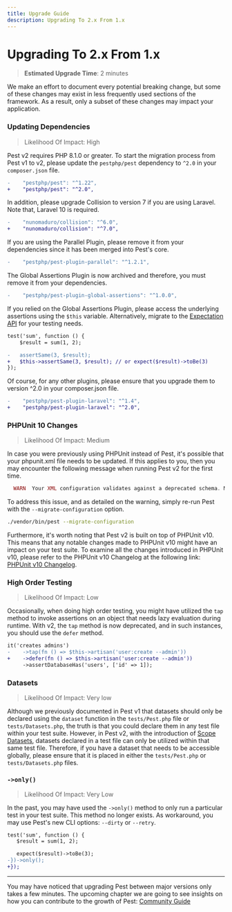 ```yaml
---
title: Upgrade Guide
description: Upgrading To 2.x From 1.x
---
```


# Upgrading To 2.x From 1.x

> **Estimated Upgrade Time**: 2 minutes

We make an effort to document every potential breaking change, but some of these changes may exist in less frequently used sections of the framework. As a result, only a subset of these changes may impact your application.

### Updating Dependencies

> Likelihood Of Impact: High

Pest v2 requires PHP 8.1.0 or greater. To start the migration process from Pest v1 to v2, please update the `pestphp/pest` dependency to `^2.0` in your `composer.json` file.

```diff
-    "pestphp/pest": "^1.22",
+    "pestphp/pest": "^2.0",
````

In addition, please upgrade Collision to version 7 if you are using Laravel. Note that, Laravel 10 is required.

```diff
-    "nunomaduro/collision": "^6.0",
+    "nunomaduro/collision": "^7.0",
````

If you are using the Parallel Plugin, please remove it from your dependencies since it has been merged into Pest's core.

```diff
-    "pestphp/pest-plugin-parallel": "^1.2.1",
````

The Global Assertions Plugin is now archived and therefore, you must remove it from your dependencies.

```diff
-    "pestphp/pest-plugin-global-assertions": "^1.0.0",
````

If you relied on the Global Assertions Plugin, please access the underlying assertions using the `$this` variable. Alternatively, migrate to the [Expectation API](/docs/expectations) for your testing needs.

```diff
test('sum', function () {
    $result = sum(1, 2);

-   assertSame(3, $result);
+   $this->assertSame(3, $result); // or expect($result)->toBe(3)
});
```

Of course, for any other plugins, please ensure that you upgrade them to version ^2.0 in your composer.json file.

```diff
-    "pestphp/pest-plugin-laravel": "^1.4",
+    "pestphp/pest-plugin-laravel": "^2.0",
```

### PHPUnit 10 Changes

> Likelihood Of Impact: Medium

In case you were previously using PHPUnit instead of Pest, it's possible that your phpunit.xml file needs to be updated. If this applies to you, then you may encounter the following message when running Pest v2 for the first time.

```php
  WARN  Your XML configuration validates against a deprecated schema. Migrate your XML configuration using "--migrate-configuration"!
```

To address this issue, and as detailed on the warning, simply re-run Pest with the `--migrate-configuration` option.

```bash
./vendor/bin/pest --migrate-configuration
```

Furthermore, it's worth noting that Pest v2 is built on top of PHPUnit v10. This means that any notable changes made to PHPUnit v10 might have an impact on your test suite. To examine all the changes introduced in PHPUnit v10, please refer to the PHPUnit v10 Changelog at the following link: [PHPUnit v10 Changelog](https://github.com/sebastianbergmann/phpunit/blob/10.0.0/ChangeLog-10.0.md#1000---2023-02-03).

### High Order Testing

> Likelihood Of Impact: Low

Occasionally, when doing high order testing, you might have utilized the `tap` method to invoke assertions on an object that needs lazy evaluation during runtime. With v2, the `tap` method is now deprecated, and in such instances, you should use the `defer` method.

```diff
it('creates admins')
-    ->tap(fn () => $this->artisan('user:create --admin'))
+    ->defer(fn () => $this->artisan('user:create --admin'))
     ->assertDatabaseHas('users', ['id' => 1]);
```

### Datasets

> Likelihood Of Impact: Very low

Although we previously documented in Pest v1 that datasets should only be declared using the `dataset` function in the `tests/Pest.php` file or `tests/Datasets.php`, the truth is that you could declare them in any test file within your test suite. However, in Pest v2, with the introduction of [Scope Datasets](/docs/datasets#scope-datasets), datasets declared in a test file can only be utilized within that same test file. Therefore, if you have a dataset that needs to be accessible globally, please ensure that it is placed in either the `tests/Pest.php` or `tests/Datasets.php` files.

### `->only()`

> Likelihood Of Impact: Very Low

In the past, you may have used the `->only()` method to only run a particular test in your test suite. This method no longer exists. As workaround, you may use Pest's new CLI options: `--dirty` or `--retry`.

```diff
test('sum', function () {
   $result = sum(1, 2);

   expect($result)->toBe(3);
-})->only();
+});
```

---

You may have noticed that upgrading Pest between major versions only takes a few minutes. The upcoming chapter we are going to see insights on how you can contribute to the growth of Pest: [Community Guide](/docs/community-guide)
